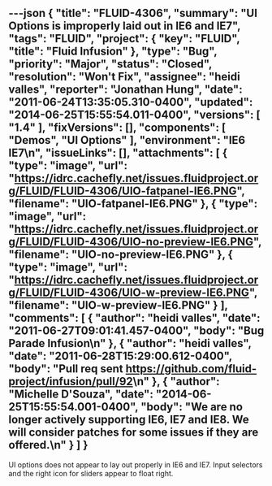 ---json
{
  "title": "FLUID-4306",
  "summary": "UI Options is improperly laid out in IE6 and IE7",
  "tags": "FLUID",
  "project": {
    "key": "FLUID",
    "title": "Fluid Infusion"
  },
  "type": "Bug",
  "priority": "Major",
  "status": "Closed",
  "resolution": "Won't Fix",
  "assignee": "heidi valles",
  "reporter": "Jonathan Hung",
  "date": "2011-06-24T13:35:05.310-0400",
  "updated": "2014-06-25T15:55:54.011-0400",
  "versions": [
    "1.4"
  ],
  "fixVersions": [],
  "components": [
    "Demos",
    "UI Options"
  ],
  "environment": "IE6 IE7\n",
  "issueLinks": [],
  "attachments": [
    {
      "type": "image",
      "url": "https://idrc.cachefly.net/issues.fluidproject.org/FLUID/FLUID-4306/UIO-fatpanel-IE6.PNG",
      "filename": "UIO-fatpanel-IE6.PNG"
    },
    {
      "type": "image",
      "url": "https://idrc.cachefly.net/issues.fluidproject.org/FLUID/FLUID-4306/UIO-no-preview-IE6.PNG",
      "filename": "UIO-no-preview-IE6.PNG"
    },
    {
      "type": "image",
      "url": "https://idrc.cachefly.net/issues.fluidproject.org/FLUID/FLUID-4306/UIO-w-preview-IE6.PNG",
      "filename": "UIO-w-preview-IE6.PNG"
    }
  ],
  "comments": [
    {
      "author": "heidi valles",
      "date": "2011-06-27T09:01:41.457-0400",
      "body": "Bug Parade Infusion\n"
    },
    {
      "author": "heidi valles",
      "date": "2011-06-28T15:29:00.612-0400",
      "body": "Pull req sent <https://github.com/fluid-project/infusion/pull/92>\n"
    },
    {
      "author": "Michelle D'Souza",
      "date": "2014-06-25T15:55:54.001-0400",
      "body": "We are no longer actively supporting IE6, IE7 and IE8. We will consider patches for some issues if they are offered.\n"
    }
  ]
}
---
UI options does not appear to lay out properly in IE6 and IE7. Input selectors and the right icon for sliders appear to float right.

        